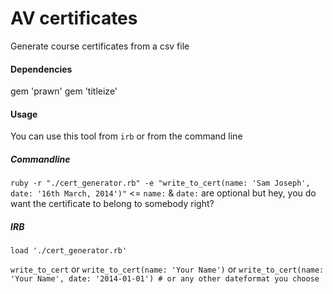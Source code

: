 AV certificates
============

Generate course certificates from a csv file

#### Dependencies
gem 'prawn'
gem 'titleize'

#### Usage
You can use this tool from `irb` or from the command line

##### Commandline
`ruby -r "./cert_generator.rb" -e "write_to_cert(name: 'Sam Joseph', date: '16th March, 2014')"` <= `name:` & `date:` are optional but hey, you do want the certificate to belong to somebody right?
##### IRB
`load './cert_generator.rb'`

`write_to_cert` or `write_to_cert(name: 'Your Name')` or `write_to_cert(name: 'Your Name', date: '2014-01-01') # or any other dateformat you choose` 


